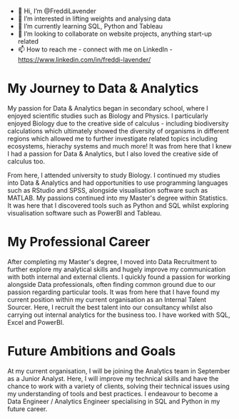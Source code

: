 - 👋 Hi, I’m @FreddiLavender
- 👀 I’m interested in lifting weights and analysing data
- 🌱 I’m currently learning SQL, Python and Tableau
- 💞️ I’m looking to collaborate on website projects, anything start-up related
- 📫 How to reach me - connect with me on LinkedIn - https://www.linkedin.com/in/freddi-lavender/


# My Journey to Data & Analytics # 

My passion for Data & Analytics began in secondary school, where I enjoyed scientific studies such as Biology and Physics. I particularly enjoyed Biology due to the creative side of calculus - including biodiversity calculations which ultimately showed the diversity of organisms in different regions which allowed me to further investigate related topics including ecosystems, hierachy systems and much more! It was from here that I knew I had a passion for Data & Analytics, but I also loved the creative side of calculus too. 

From here, I attended university to study Biology. I continued my studies into Data & Analytics and had opportunities to use programming languages such as RStudio and SPSS, alongside visualisation software such as MATLAB. My passions continued into my Master's degree within Statistics. It was here that I discovered tools such as Python and SQL whilst exploring visualisation software such as PowerBI and Tableau. 

# My Professional Career # 

After completing my Master's degree, I moved into Data Recruitment to further explore my analytical skills and hugely improve my communication with both internal and external clients. I quickly found a passion for working alongside Data professionals, often finding common ground due to our passion regarding particular tools. It was from here that I have found my current position within my current organisation as an Internal Talent Sourcer. Here, I recruit the best talent into our consultancy whilst also carrying out internal analytics for the business too. I have worked with SQL, Excel and PowerBI. 

# Future Ambitions and Goals #

At my current organisation, I will be joining the Analytics team in September as a Junior Analyst. Here, I will improve my technical skills and have the chance to work with a variety of clients, solving their technical issues using my understanding of tools and best practices. I endeavour to become a Data Engineer / Analytics Engineer specialising in SQL and Python in my future career. 


<!---
FreddiLavender/FreddiLavender is a ✨ special ✨ repository because its `README.md` (this file) appears on your GitHub profile.
You can click the Preview link to take a look at your changes.
--->

